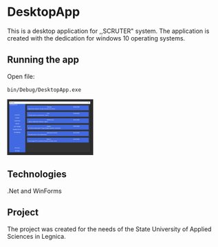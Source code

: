 # DesktopApp

This is a desktop application for ,,SCRUTER" system. The application is created with the dedication for windows 10 operating systems.

## Running the app

Open file:

```bash
bin/Debug/DesktopApp.exe
```

<img src="images/Main.png" alt="drawing" width="200"/>

## Technologies

.Net and WinForms

## Project
The project was created for the needs of the State University of Applied Sciences in Legnica.